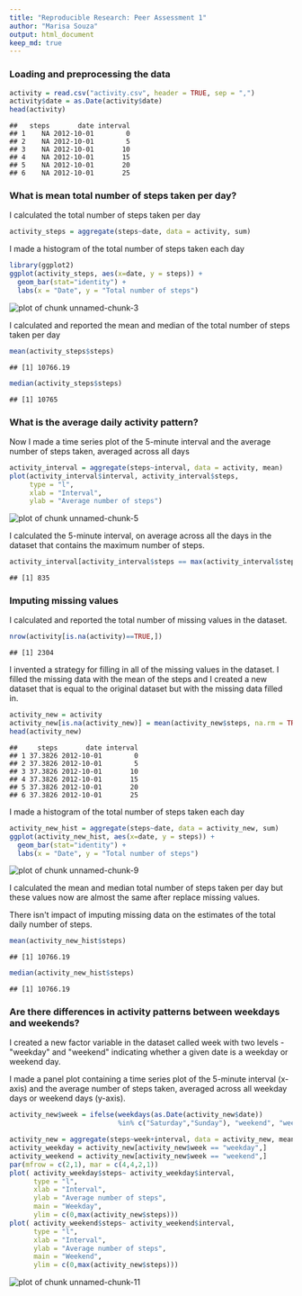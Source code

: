 ```yaml
---
title: "Reproducible Research: Peer Assessment 1"
author: "Marisa Souza"
output: html_document
keep_md: true
---
```


### Loading and preprocessing the data

```r
activity = read.csv("activity.csv", header = TRUE, sep = ",")
activity$date = as.Date(activity$date)
head(activity)
```

```
##   steps       date interval
## 1    NA 2012-10-01        0
## 2    NA 2012-10-01        5
## 3    NA 2012-10-01       10
## 4    NA 2012-10-01       15
## 5    NA 2012-10-01       20
## 6    NA 2012-10-01       25
```

### What is mean total number of steps taken per day?
I calculated the total number of steps taken per day

```r
activity_steps = aggregate(steps~date, data = activity, sum)
```

I made a histogram of the total number of steps taken each day

```r
library(ggplot2)
ggplot(activity_steps, aes(x=date, y = steps)) + 
  geom_bar(stat="identity") + 
  labs(x = "Date", y = "Total number of steps")
```

![plot of chunk unnamed-chunk-3](figure/unnamed-chunk-3-1.png)

I calculated and reported the mean and median of the total number of steps taken per day

```r
mean(activity_steps$steps)
```

```
## [1] 10766.19
```

```r
median(activity_steps$steps)
```

```
## [1] 10765
```

### What is the average daily activity pattern?

Now I made a time series plot of the 5-minute interval and the average number of steps taken, averaged across all days


```r
activity_interval = aggregate(steps~interval, data = activity, mean)
plot(activity_interval$interval, activity_interval$steps, 
     type = "l", 
     xlab = "Interval", 
     ylab = "Average number of steps")
```

![plot of chunk unnamed-chunk-5](figure/unnamed-chunk-5-1.png)

I calculated the 5-minute interval, on average across all the days in the dataset that contains the maximum number of steps.


```r
activity_interval[activity_interval$steps == max(activity_interval$steps),]$interval
```

```
## [1] 835
```

### Imputing missing values

I calculated and reported the total number of missing values in the dataset.

```r
nrow(activity[is.na(activity)==TRUE,])
```

```
## [1] 2304
```

I invented a strategy for filling in all of the missing values in the dataset. I filled the missing data with the mean of the steps and I created a new dataset that is equal to the original dataset but with the missing data filled in.

```r
activity_new = activity
activity_new[is.na(activity_new)] = mean(activity_new$steps, na.rm = TRUE)
head(activity_new)
```

```
##     steps       date interval
## 1 37.3826 2012-10-01        0
## 2 37.3826 2012-10-01        5
## 3 37.3826 2012-10-01       10
## 4 37.3826 2012-10-01       15
## 5 37.3826 2012-10-01       20
## 6 37.3826 2012-10-01       25
```

I made a histogram of the total number of steps taken each day 

```r
activity_new_hist = aggregate(steps~date, data = activity_new, sum)
ggplot(activity_new_hist, aes(x=date, y = steps)) + 
  geom_bar(stat="identity") + 
  labs(x = "Date", y = "Total number of steps")
```

![plot of chunk unnamed-chunk-9](figure/unnamed-chunk-9-1.png)

I calculated the mean and median total number of steps taken per day but these values now are almost the same after replace missing values.

There isn't impact of imputing missing data on the estimates of the total daily number of steps.


```r
mean(activity_new_hist$steps)
```

```
## [1] 10766.19
```

```r
median(activity_new_hist$steps)
```

```
## [1] 10766.19
```

### Are there differences in activity patterns between weekdays and weekends?

I created a new factor variable in the dataset called week with two levels - "weekday" and "weekend" indicating whether a given date is a weekday or weekend day.

I made a panel plot containing a time series plot of the 5-minute interval (x-axis) and the average number of steps taken, averaged across all weekday days or weekend days (y-axis).


```r
activity_new$week = ifelse(weekdays(as.Date(activity_new$date)) 
                           %in% c("Saturday","Sunday"), "weekend", "weekday")

activity_new = aggregate(steps~week+interval, data = activity_new, mean)
activity_weekday = activity_new[activity_new$week == "weekday",]
activity_weekend = activity_new[activity_new$week == "weekend",]
par(mfrow = c(2,1), mar = c(4,4,2,1))
plot( activity_weekday$steps~ activity_weekday$interval, 
      type = "l", 
      xlab = "Interval", 
      ylab = "Average number of steps", 
      main = "Weekday", 
      ylim = c(0,max(activity_new$steps)))
plot( activity_weekend$steps~ activity_weekend$interval, 
      type = "l", 
      xlab = "Interval", 
      ylab = "Average number of steps",
      main = "Weekend", 
      ylim = c(0,max(activity_new$steps)))
```

![plot of chunk unnamed-chunk-11](figure/unnamed-chunk-11-1.png)
